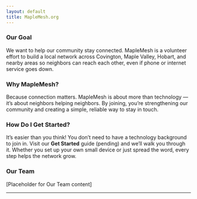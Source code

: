 ```yaml
---
layout: default
title: MapleMesh.org
---
```


### Our Goal

We want to help our community stay connected. MapleMesh is a volunteer effort to build a local network across Covington, Maple Valley, Hobart, and nearby areas so neighbors can reach each other, even if phone or internet service goes down.

### Why MapleMesh?

Because connection matters. MapleMesh is about more than technology — it’s about neighbors helping neighbors. By joining, you’re strengthening our community and creating a simple, reliable way to stay in touch.

### How Do I Get Started?

It’s easier than you think! You don’t need to have a technology background to join in. Visit our **Get Started** guide (pending) and we’ll walk you through it. Whether you set up your own small device or just spread the word, every step helps the network grow.

### Our Team

[Placeholder for Our Team content]


---
